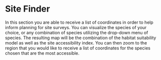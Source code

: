# <i class="fa-solid fa-magnifying-glass-location"></i>     Site Finder 


In this section you are able to receive a list of coordinates in order to help inform planning for site surveys. You can visualize the species of your choice, or any combination of species utilizing the drop-down menu of species. The resulting map will be the combination of the habitat suitability model as well as the site accessibility index. You can then zoom to the region that you would like to receive a list of coordinates for the species chosen that are the most accessible.